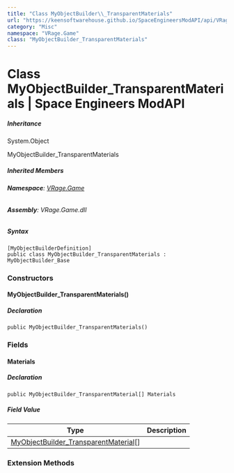 ```yaml
---
title: "Class MyObjectBuilder\\_TransparentMaterials"
url: "https://keensoftwarehouse.github.io/SpaceEngineersModAPI/api/VRage.Game.MyObjectBuilder_TransparentMaterials.html"
category: "Misc"
namespace: "VRage.Game"
class: "MyObjectBuilder_TransparentMaterials"
---
```


# Class MyObjectBuilder\_TransparentMaterials | Space Engineers ModAPI

##### Inheritance

System.Object

MyObjectBuilder\_TransparentMaterials

##### Inherited Members

###### **Namespace**: [VRage.Game](https://keensoftwarehouse.github.io/SpaceEngineersModAPI/api/VRage.Game.html)

###### **Assembly**: VRage.Game.dll

##### Syntax

```
[MyObjectBuilderDefinition]
public class MyObjectBuilder_TransparentMaterials : MyObjectBuilder_Base
```

### Constructors

#### MyObjectBuilder\_TransparentMaterials()

##### Declaration

```
public MyObjectBuilder_TransparentMaterials()
```

### Fields

#### Materials

##### Declaration

```
public MyObjectBuilder_TransparentMaterial[] Materials
```

##### Field Value

| Type | Description |
| --- | --- |
| [MyObjectBuilder\_TransparentMaterial](https://keensoftwarehouse.github.io/SpaceEngineersModAPI/api/VRage.Game.MyObjectBuilder_TransparentMaterial.html)\[\] |     |

### Extension Methods